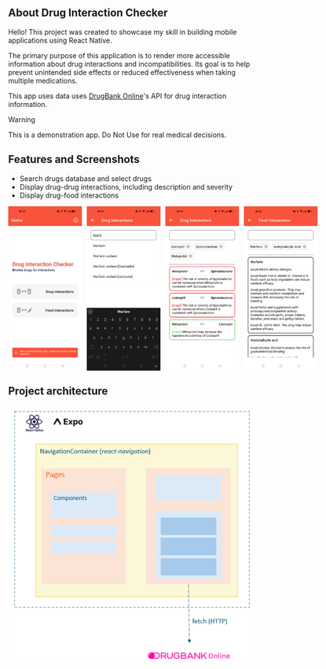 ## About Drug Interaction Checker

Hello! This project was created to showcase my skill in building mobile applications using React Native.

The primary purpose of this application is to render more accessible information about drug interactions and incompatibilities. Its goal is to help prevent unintended side effects or reduced effectiveness when taking multiple medications.

This app uses data uses [DrugBank Online](https://go.drugbank.com/)'s API for drug interaction information.

> [!WARNING]
> This is a demonstration app. Do Not Use for real medical decisions.

## Features and Screenshots

- Search drugs database and select drugs
- Display drug-drug interactions, including description and severity
- Display drug-food interactions

<div style="display: flex; flex-direction: row;">
  <img src="screenshots/screen1.jpg" alt="Home" width="150"  style="margin-right: 10px;">
  <img src="screenshots/screen2.jpg" alt="Search drugs" width="150"  style="margin-right: 10px;" >
  <img src="screenshots/screen3.jpg" alt="Drug-drug interactions" width="150"  style="margin-right: 10px;" >
  <img src="screenshots/screen4.jpg" alt="Drug-food interactions" width="150"   style="margin-right: 10px;">
</div>

## Project architecture

<div style="display: flex; flex-direction: row; justify-content: center">
  <img src="screenshots/architecture.png" alt="Drug-food interactions" >
</div>
